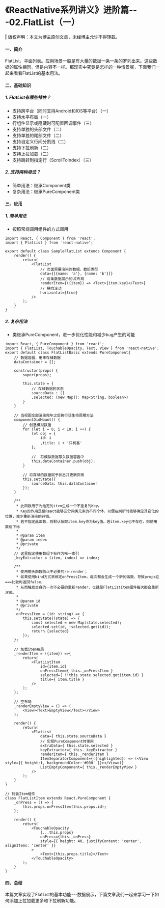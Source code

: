 # 《ReactNative系列讲义》进阶篇---02.FlatList（一）
**|** 版权声明：本文为博主原创文章，未经博主允许不得转载。
#### 一、简介
FlatList，平面列表。应用场景一般是有大量的数据一条一条的罗列出来。这些数据的属性相同，但是内容不一样。那现实中究竟是怎样的一种情景呢，下面我们一起来看看FlatList的基本用法。
#### 二、基础知识
##### 1. FlatList有哪些特性？
* 支持跨平台（同时支持Android和IOS等平台）（一）
* 支持水平布局（一）
* 行组件显示或隐藏时可配置回调事件（三）
* 支持单独的头部文件（二）
* 支持单独的尾部文件（二）
* 支持自定义行间分割线（二）
* 支持下拉刷新（二）
* 支持上拉加载（二）
* 支持跳转到指定行（ScrollToIndex）（三）

##### 2. 支持两种用法？
* 简单用法：继承Component类
* 复杂用法：继承PureComponent类

#### 三、应用
##### 1. 简单用法
* 按照常规调用组件的方式调用

```
import React, { Component } from 'react';
import { FlatList } from 'react-native';

export default class SampleFlatList extends Component {
    render() {
        return(
            <FlatList
                // 页面需要渲染的数据，数组类型
                data={[{name: 'a'}, {name: 'b'}]}
                // 每条数据展示的UI布局
                renderItem={({item}) => <Text>{item.key}</Text>}
                // 横向滚动
                horizontal={true}
            />
        );
    }
}

```
##### 2. 复杂用法
* 类继承PureComponent，进一步优化性能和减少bug产生的可能

```
import React, { PureComponent } from 'react';
import { FlatList, TouchableOpacity, Text, View } from 'react-native';
export default class FlatListBasic extends PureComponent{
    // 数据容器，用来存储数据
    dataContainer = [];
    
    constructor(props) {
        super(props);

        this.state = {
            // 存储数据的状态
            sourceData : []
            ,selected: (new Map(): Map<String, boolean>)
        }
    }
    
    // 当视图全部渲染完毕之后执行该生命周期方法
    componentDidMount() {
        // 创造模拟数据
        for (let i = 0; i < 10; i ++) {
            let obj = {
                id: i
                ,title: i + '只柯基'
            };

            //  将模拟数据存入数据容器中
            this.dataContainer.push(obj);
        }
        
        // 将存储的数据赋予状态并更新页面
        this.setState({
            sourceData: this.dataContainer
        });
    }
    
    /**
     * 此函数用于为给定的item生成一个不重复的Key。
     * Key的作用是使React能够区分同类元素的不同个体，以便在刷新时能够确定其变化的位置，减少重新渲染的开销。
     * 若不指定此函数，则默认抽取item.key作为key值。若item.key也不存在，则使用数组下标
     *
     * @param item
     * @param index
     * @private
     */
    // 这里指定使用数组下标作为唯一索引
    _keyExtractor = (item, index) => index;
    
    /**
     * 使用箭头函数防止不必要的re-render；
     * 如果使用bind方式来绑定onPressItem，每次都会生成一个新的函数，导致props在===比较时返回false，
     * 从而触发自身的一次不必要的重新render，也就是FlatListItem组件每次都会重新渲染。
     * 
     * @param id
     * @private
     */
    _onPressItem = (id: string) => {
        this.setState((state) => {
            const selected = new Map(state.selected);
            selected.set(id, !selected.get(id));
            return {selected}
        });
    };
    
    // 加载item布局
    _renderItem = ({item}) =>{
        return(
            <FlatListItem
                id={item.id}
                onPressItem={ this._onPressItem }
                selected={ !!this.state.selected.get(item.id) }
                title={ item.title }
            />
        );
    };
    
    // 空布局
    _renderEmptyView = () => (
        <View><Text>EmptyView</Text></View>
    );
    
    render() {
        return(
            <FlatList
                data={ this.state.sourceData }
                // 实现PureComponent时使用
                extraData={ this.state.selected }
                keyExtractor={ this._keyExtractor }
                renderItem={ this._renderItem }
                ItemSeparatorComponent={({highlighted}) => (<View style={{ height:1, backgroundColor:'#000' }}></View>)}
                ListEmptyComponent={ this._renderEmptyView }
            />
        );
    }
}

// 封装Item组件
class FlatListItem extends React.PureComponent {
    _onPress = () => {
        this.props.onPressItem(this.props.id);
    };

    render() {
        return(
            <TouchableOpacity
                {...this.props}
                onPress={this._onPress}
                style={{ height: 40, justifyContent: 'center', alignItems: 'center' }}
            >
                <Text>{this.props.title}</Text>
            </TouchableOpacity>
        );
    }
}
```

#### 四、总结
本篇文章实现了FlatList的基本功能---数据展示，下篇文章我们一起来学习一下如何添加上拉加载更多和下拉刷新功能。


